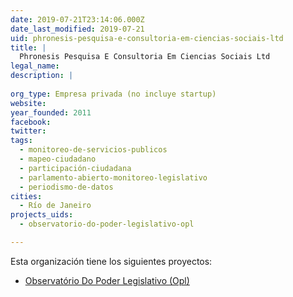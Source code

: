 ```yaml
---
date: 2019-07-21T23:14:06.000Z
date_last_modified: 2019-07-21
uid: phronesis-pesquisa-e-consultoria-em-ciencias-sociais-ltd
title: |
  Phronesis Pesquisa E Consultoria Em Ciencias Sociais Ltd
legal_name: 
description: |
  
org_type: Empresa privada (no incluye startup)
website: 
year_founded: 2011
facebook: 
twitter: 
tags:
  - monitoreo-de-servicios-publicos
  - mapeo-ciudadano
  - participación-ciudadana
  - parlamento-abierto-monitoreo-legislativo
  - periodismo-de-datos
cities: 
  - Río de Janeiro
projects_uids:
  - observatorio-do-poder-legislativo-opl

---
```


Esta organización tiene los siguientes proyectos:

- [Observatório Do Poder Legislativo (Opl)](/proyectos/observatorio-do-poder-legislativo-opl)

